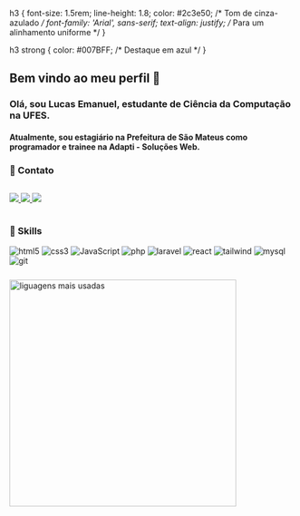 h3 {
    font-size: 1.5rem;
    line-height: 1.8;
    color: #2c3e50; /* Tom de cinza-azulado */
    font-family: 'Arial', sans-serif;
    text-align: justify; /* Para um alinhamento uniforme */
}

h3 strong {
    color: #007BFF; /* Destaque em azul */
}

<h2><strong>Bem vindo ao meu perfil 👋</strong></h2>

<h3>
    Olá, sou <strong>Lucas Emanuel</strong>, estudante de <strong>Ciência da Computação</strong> na <strong>UFES</strong>.
</h3>
<h4>
    Atualmente, sou estagiário na <strong>Prefeitura de São Mateus</strong> como programador e trainee na <strong>Adapti - Soluções Web</strong>.
</h4>

<h3><strong>📱 Contato</strong></h3>
<p style="display: inline-block; margin-bottom:15px">
    <a href="mailto:lucaslopeslll412@gmail.com" target="_blank">
        <img src="https://img.shields.io/badge/Gmail-D14836?style=for-the-badge&logo=gmail&logoColor=white">
    </a>
    <a href="https://www.linkedin.com/in/lucas-lopes-306218206/" target="_blank">
        <img src="https://img.shields.io/badge/LinkedIn-0077B5?style=for-the-badge&logo=linkedin&logoColor=white">
    </a>
    <a href="https://t.me/LucasELopes" target="_blank">
        <img src="https://img.shields.io/badge/Telegram-2CA5E0?style=for-the-badge&logo=telegram&logoColor=white">
    </a>
</p>

<h3>🥷 Skills</h3>
<div style="margin-bottom:25px">
    <a>
        <img alt="html5" src="https://img.shields.io/badge/HTML5-E34F26?style=for-the-badge&logo=html5&logoColor=white">
    </a>
    <a>
        <img alt="css3" src="https://img.shields.io/badge/CSS3-1572B6?style=for-the-badge&logo=css3&logoColor=white">
    </a>
    <a>
        <img alt="JavaScript" src="https://img.shields.io/badge/JavaScript-F7DF1E?style=for-the-badge&logo=javascript&logoColor=black">
    </a>
    <a>
        <img alt="php" src="https://img.shields.io/badge/PHP-777BB4?style=for-the-badge&logo=php&logoColor=white">
    </a>
    <a>
        <img alt="laravel" src="https://img.shields.io/badge/Laravel-FF2D20?style=for-the-badge&logo=laravel&logoColor=white">
    </a>
    <a>
        <img alt ="react" src="https://img.shields.io/badge/-ReactJs-61DAFB?logo=react&logoColor=white&style=for-the-badge">
    </a>
    <a>
        <img alt="tailwind" src="https://img.shields.io/badge/Tailwind_CSS-38B2AC?style=for-the-badge&logo=tailwind-css&logoColor=white">
    </a>
    <a>
        <img alt="mysql" src="https://img.shields.io/badge/MySQL-00000F?style=for-the-badge&logo=mysql&logoColor=white">
    </a>
    <a>
        <img alt="git" src="https://img.shields.io/badge/GIT-E44C30?style=for-the-badge&logo=git&logoColor=white">
    </a>
    
</div>

<a href="https://github.com/LucasELopes"><img src="https://github-readme-stats.vercel.app/api/top-langs/?username=LucasELopes&hide=html&layout=compact&theme=tokyonight" alt="liguagens mais usadas"  width="400px" min-width="300px"></a>
